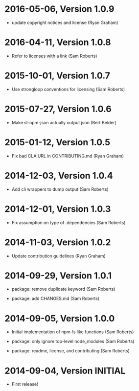 2016-05-06, Version 1.0.9
=========================

 * update copyright notices and license (Ryan Graham)


2016-04-11, Version 1.0.8
=========================

 * Refer to licenses with a link (Sam Roberts)


2015-10-01, Version 1.0.7
=========================

 * Use strongloop conventions for licensing (Sam Roberts)


2015-07-27, Version 1.0.6
=========================

 * Make sl-npm-json actually output json (Bert Belder)


2015-01-12, Version 1.0.5
=========================

 * Fix bad CLA URL in CONTRIBUTING.md (Ryan Graham)


2014-12-03, Version 1.0.4
=========================

 * Add cli wrappers to dump output (Sam Roberts)


2014-12-01, Version 1.0.3
=========================

 * Fix assumption on type of .dependencies (Sam Roberts)


2014-11-03, Version 1.0.2
=========================

 * Update contribution guidelines (Ryan Graham)


2014-09-29, Version 1.0.1
=========================

 * package: remove duplicate keyword (Sam Roberts)

 * package: add CHANGES.md (Sam Roberts)


2014-09-05, Version 1.0.0
=========================

 * Initial implementation of npm-ls like functions (Sam Roberts)

 * package: only ignore top-level node_modules (Sam Roberts)

 * package: readme, license, and contributing (Sam Roberts)


2014-09-04, Version INITIAL
===========================

 * First release!
